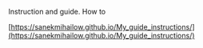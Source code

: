 Instruction and guide. How to

[https://sanekmihailow.github.io/My_guide_instructions/](https://sanekmihailow.github.io/My_guide_instructions/)
